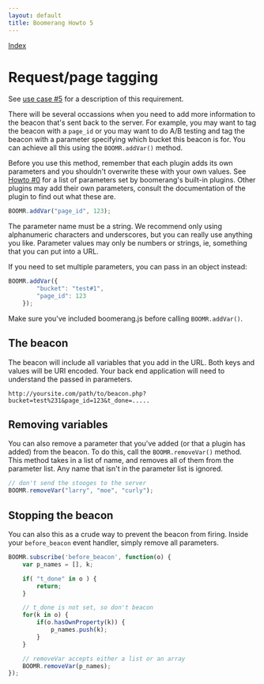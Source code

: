 ```yaml
---
layout: default
title: Boomerang Howto 5
---
```


[Index](index.html)

# Request/page tagging

See [use case \#5](../use-cases.html#uc-5) for a description of this
requirement.

There will be several occassions when you need to add more information
to the beacon that's sent back to the server. For example, you may want
to tag the beacon with a `page_id` or you may want to do A/B testing and
tag the beacon with a parameter specifying which bucket this beacon is
for. You can achieve all this using the `BOOMR.addVar()` method.

Before you use this method, remember that each plugin adds its own
parameters and you shouldn't overwrite these with your own values. See
[Howto \#0](howto-0.html) for a list of parameters set by boomerang's
built-in plugins. Other plugins may add their own parameters, consult
the documentation of the plugin to find out what these are.

```javascript
BOOMR.addVar("page_id", 123);
```

The parameter name must be a string. We recommend only using
alphanumeric characters and underscores, but you can really use anything
you like. Parameter values may only be numbers or strings, ie, something
that you can put into a URL.

If you need to set multiple parameters, you can pass in an object
instead:

```javascript
BOOMR.addVar({
        "bucket": "test#1",
        "page_id": 123
    });
```

Make sure you've included boomerang.js before calling `BOOMR.addVar()`.

## The beacon

The beacon will include all variables that you add in the URL. Both keys
and values will be URI encoded. Your back end application will need to
understand the passed in parameters.

    http://yoursite.com/path/to/beacon.php?bucket=test%231&page_id=123&t_done=.....

## Removing variables

You can also remove a parameter that you've added (or that a plugin has
added) from the beacon. To do this, call the `BOOMR.removeVar()` method.
This method takes in a list of name, and removes all of them from the
parameter list. Any name that isn't in the parameter list is ignored.

```javascript
// don't send the stooges to the server
BOOMR.removeVar("larry", "moe", "curly");
```

## Stopping the beacon

You can also this as a crude way to prevent the beacon from firing.
Inside your `before_beacon` event handler, simply remove all parameters.

```javascript
BOOMR.subscribe('before_beacon', function(o) {
    var p_names = [], k;

    if( "t_done" in o ) {
        return;
    }

    // t_done is not set, so don't beacon
    for(k in o) {
        if(o.hasOwnProperty(k)) {
            p_names.push(k);
        }
    }

    // removeVar accepts either a list or an array
    BOOMR.removeVar(p_names);
});
```

<div id="results"></div>

<script src="/boomerang/boomerang.js" type="text/javascript"> </script>
<script src="/boomerang/plugins/bw.js" type="text/javascript"> </script>
<script src="/boomerang/plugins/navtiming.js" type="text/javascript"> </script>
<script src="/boomerang/plugins/rt.js" type="text/javascript"> </script>
<script src="howtos.js" type="text/javascript"> </script>
<script type="text/javascript">
BOOMR.init({
		user_ip: '10.0.0.1',
		BW: {
			base_url: '/boomerang/images/',
			cookie: 'HOWTO-BA'
		},
		RT: {
			cookie: 'HOWTO-RT'
		}
	}).
	addVar({
		"author": "bluesmoon",
		"page_id": "howto-5"
	});
</script>
